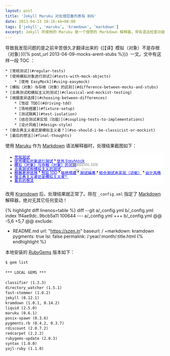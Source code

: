 ```yaml
---
layout: post
title: 'Jekyll Maruku 对处理层叠列表有 BUG'
date: 2013-04-13 10:16:44+08:00
tags: ['jekyll', 'maruku', 'kramdown', 'markdown']
excerpt: Jekyll 所使用的 Maruku 是一个很赞的 Markdown 解释器，带有语法检查功能。当 Markdown 语法上存在歧义或错误时，能够及时的指出问题所在。我在重构页面时也为此而放弃了 Redcarpet 。然而让我没想到地是， Maruku 处理层叠列表居然会有如此弱智的 BUG ！只好再转投 Kramdown 的怀抱了。
---
```


导致我发现问题的是之前辛苦很久才翻译出来的《[【译】模拟（对象）不是存根（对象）]({% post_url 2013-04-09-mocks-arent-stubs %})》一文。文中有这样一段 TOC ：

    * [常规测试](#regular-tests)
    * [使用模拟对象进行测试](#tests-with-mock-objects)
        * [使用 EasyMock](#using-easymock)
    * [模拟（对象）与存根（对象）的区别](#difference-between-mocks-and-stubs)
    * [古典测试和模拟主义的测试](#classical-and-mockist-testing)
    * [根据差异选择](#choosing-between-differences)
        * [驾驭 TDD](#driving-tdd)
        * [场地搭建](#fixture-setup)
        * [测试隔离](#test-isolation)
        * [结合测试来实现（功能）](#coupling-tests-to-implementations)
        * [设计风格](#design-style)
    * [做古典主义者还是模拟主义者？](#so-should-i-be-classicist-or-mockist)
    * [最后的想法](#final-thoughts)

使用 [Maruku][] 作为 [Markdown][] 语法解释器时，处理结果截图如下：

![Maruku process result](/s/a/e/maruku-bug-of-markdownify-nesting-lists-in-jekyll.png)

[Maruku]: https://rubygems.org/gems/maruku
[Markdown]: http://daringfireball.net/projects/markdown/

<!--{{ site.title }}-->

改用 [Kramdown][] 后，处理结果就正常了。除在 `_config.xml` 指定了 [Markdown][] 解释器，绝对无其它任何变动！

{% highlight diff linenos=table %}
diff --git a/_config.yml b/_config.yml
index 1f4ae9dc..9bcb5a11 100644
--- a/_config.yml
+++ b/_config.yml
@@ -5,6 +5,7 @@ exclude:
   - README.md
 url: "https://szen.in"
 baseurl: /
+markdown: kramdown
 pygments: true
 lsi: false
 permalink: /:year/:month/:title.html
{% endhighlight %}

本地安装的 [RubyGems][] 版本如下：

    $ gem list

    *** LOCAL GEMS ***

    classifier (1.3.3)
    directory_watcher (1.5.1)
    fast-stemmer (1.0.2)
    jekyll (0.12.1)
    kramdown (1.0.1, 0.14.2)
    liquid (2.5.0)
    maruku (0.6.1)
    posix-spawn (0.3.6)
    pygments.rb (0.4.2, 0.3.7)
    rdiscount (2.0.7.2)
    redcarpet (2.2.2)
    rubygems-update (2.0.3)
    syntax (1.0.0)
    yajl-ruby (1.1.0)

[Kramdown]: https://rubygems.org/gems/kramdown
[RubyGems]: https://rubygems.org
